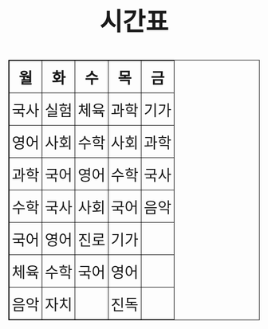 <!doctype html>
  <head>
    <meta charset="utf-8">
    <title>시간표</title>
    <h1>시간표</h1>
    <style>
        h1{
            font-size: 50px;
            text-align: center;
        }
      table{
        border: 1px solid #000;
        font-size: 45px;
        border-collapse: collapse;
        text-align: center;
        margin-left: auto;
        margin-right: auto;
      }
      th, td {
        border: 1px solid #000;
        font-size: 30px;
        vertical-align: middle;
        padding: 10px 5px;
      }
    </style>
  </head>
  <body>
    <table>
      <thead>
        <tr>
          <th>월</th><th>화</th><th>수</th><th>목</th><th>금</th>
        </tr>
      </thead>
      <tbody>
        <tr>
          <td>국사</td><td>실험</td><td>체육</td><td>과학</td><td>기가</td>
        </tr>
        <tr>
          <td>영어</td><td>사회</td><td>수학</td><td>사회</td><td>과학</td>
        </tr>
        <tr>
          <td>과학</td><td>국어</td><td>영어</td><td>수학</td><td>국사</td>
        </tr>
        <tr>
          <td>수학</td><td>국사</td><td>사회</td><td>국어</td><td>음악</td>
        </tr>
        <tr>
          <td>국어</td><td>영어</td><td>진로</td><td>기가</td><td></td>
        </tr>
        <tr>
         <td>체육</td><td>수학</td><td>국어</td><td>영어</td><td></td>
        </tr>
        <tr>
           <td>음악</td><td>자치</td><td></td><td>진독</td><td></td>
        </tr>
      </tbody>
    </table>
  </body>
</html>
